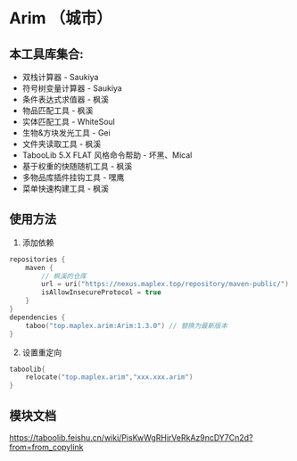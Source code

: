 # Arim （城市）

## 本工具库集合:
- 双栈计算器 - Saukiya
- 符号树变量计算器 - Saukiya
- 条件表达式求值器 - 枫溪
- 物品匹配工具 - 枫溪
- 实体匹配工具 - WhiteSoul
- 生物&方块发光工具 - Gei
- 文件夹读取工具 - 枫溪
- TabooLib 5.X FLAT 风格命令帮助 - 坏黑、Mical
- 基于权重的快随随机工具 - 枫溪
- 多物品库插件挂钩工具 - 嘿鹰
- 菜单快速构建工具 - 枫溪

## 使用方法

1. 添加依赖

```kts
repositories {
    maven {
        // 枫溪的仓库
        url = uri("https://nexus.maplex.top/repository/maven-public/")
        isAllowInsecureProtocol = true
    }
}
dependencies {
    taboo("top.maplex.arim:Arim:1.3.0") // 替换为最新版本
}
```

2. 设置重定向

```kts
taboolib{
    relocate("top.maplex.arim","xxx.xxx.arim")
}
```
## 模块文档
https://taboolib.feishu.cn/wiki/PisKwWgRHirVeRkAz9ncDY7Cn2d?from=from_copylink
